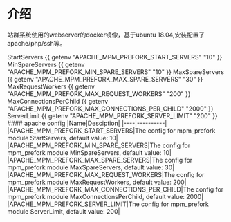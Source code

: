 # 介绍
站群系统使用的webserver的docker镜像，基于ubuntu 18.04,安装配置了apache/php/ssh等。

<IfModule mpm_prefork_module>
        StartServers             {{ getenv "APACHE_MPM_PREFORK_START_SERVERS" "10" }}
        MinSpareServers          {{ getenv "APACHE_MPM_PREFORK_MIN_SPARE_SERVERS" "10" }}
        MaxSpareServers          {{ getenv "APACHE_MPM_PREFORK_MAX_SPARE_SERVERS" "30" }}
        MaxRequestWorkers        {{ getenv "APACHE_MPM_PREFORK_MAX_REQUEST_WORKERS" "200" }}
        MaxConnectionsPerChild   {{ getenv "APACHE_MPM_PREFORK_MAX_CONNECTIONS_PER_CHILD" "2000" }}
        ServerLimit              {{ getenv "APACHE_MPM_PREFORK_SERVER_LIMIT" "200" }}
</IfModule>
#### apache config
|Name|Desciption|
|----|----------|
|APACHE_MPM_PREFORK_START_SERVERS|The config for mpm_prefork module StartServers, default value: 10|
|APACHE_MPM_PREFORK_MIN_SPARE_SERVERS|The config for mpm_prefork module MinSpareServers, default value: 10|
|APACHE_MPM_PREFORK_MAX_SPARE_SERVERS|The config for mpm_prefork module MaxSpareServers, default value: 30|
|APACHE_MPM_PREFORK_MAX_REQUEST_WORKERS|The config for mpm_prefork module MaxRequestWorkers, default value: 200|
|APACHE_MPM_PREFORK_MAX_CONNECTIONS_PER_CHILD|The config for mpm_prefork module MaxConnectionsPerChild, default value: 2000|
|APACHE_MPM_PREFORK_SERVER_LIMIT|The config for mpm_prefork module ServerLimit, default value: 200|
